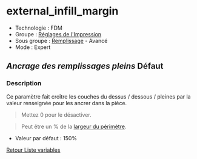 # external_infill_margin

* Technologie : FDM
* Groupe : [Réglages de l'Impression](../print_settings/print_settings.md)
* Sous groupe : [Remplissage](../print_settings/print_settings.md#remplissage) - Avancé
* Mode : Expert

## *Ancrage des remplissages pleins* Défaut

### Description

Ce paramètre fait croître les couches du dessus / dessous / pleines par la valeur renseignée pour les ancrer dans la pièce.

> Mettez 0 pour le désactiver. 

> Peut être un % de la [largeur du périmètre](perimeter_extrusion_width.md).

* Valeur par défaut : 150%

[Retour Liste variables](variable_list.md)